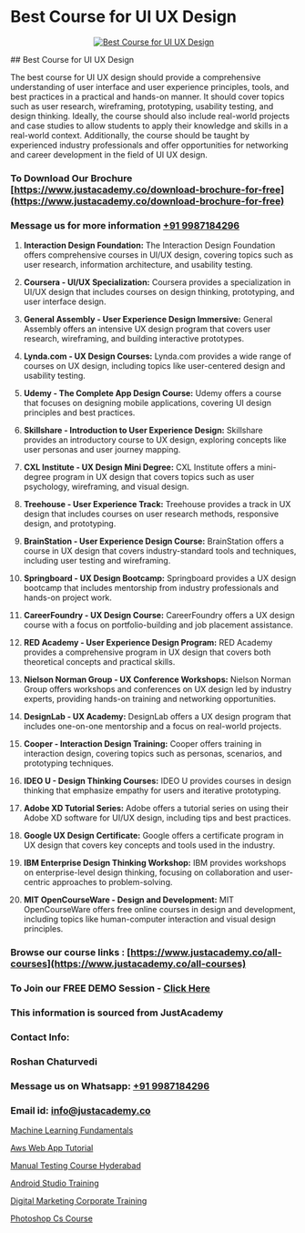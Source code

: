 # Best Course for UI UX Design

<p align="center">
  <a href="https://justacademy.co/all-courses">
    <img src="https://i.ibb.co/P5KtSQ2/ui-ux.png" alt="Best Course for UI UX Design">
  </a>
</p>
## Best Course for UI UX Design

The best course for UI UX design should provide a comprehensive understanding of user interface and user experience principles, tools, and best practices in a practical and hands-on manner. It should cover topics such as user research, wireframing, prototyping, usability testing, and design thinking. Ideally, the course should also include real-world projects and case studies to allow students to apply their knowledge and skills in a real-world context. Additionally, the course should be taught by experienced industry professionals and offer opportunities for networking and career development in the field of UI UX design.
### To Download Our Brochure [https://www.justacademy.co/download-brochure-for-free](https://www.justacademy.co/download-brochure-for-free)
### Message us for more information [+91 9987184296](https://api.whatsapp.com/send?phone=919987184296)
1) **Interaction Design Foundation:**
The Interaction Design Foundation offers comprehensive courses in UI/UX design, covering topics such as user research, information architecture, and usability testing.

2) **Coursera - UI/UX Specialization:**
Coursera provides a specialization in UI/UX design that includes courses on design thinking, prototyping, and user interface design.

3) **General Assembly - User Experience Design Immersive:**
General Assembly offers an intensive UX design program that covers user research, wireframing, and building interactive prototypes.

4) **Lynda.com - UX Design Courses:**
Lynda.com provides a wide range of courses on UX design, including topics like user-centered design and usability testing.

5) **Udemy - The Complete App Design Course:**
Udemy offers a course that focuses on designing mobile applications, covering UI design principles and best practices.

6) **Skillshare - Introduction to User Experience Design:**
Skillshare provides an introductory course to UX design, exploring concepts like user personas and user journey mapping.

7) **CXL Institute - UX Design Mini Degree:**
CXL Institute offers a mini-degree program in UX design that covers topics such as user psychology, wireframing, and visual design.

8) **Treehouse - User Experience Track:**
Treehouse provides a track in UX design that includes courses on user research methods, responsive design, and prototyping.

9) **BrainStation - User Experience Design Course:**
BrainStation offers a course in UX design that covers industry-standard tools and techniques, including user testing and wireframing.

10) **Springboard - UX Design Bootcamp:**
Springboard provides a UX design bootcamp that includes mentorship from industry professionals and hands-on project work.

11) **CareerFoundry - UX Design Course:**
CareerFoundry offers a UX design course with a focus on portfolio-building and job placement assistance.

12) **RED Academy - User Experience Design Program:**
RED Academy provides a comprehensive program in UX design that covers both theoretical concepts and practical skills.

13) **Nielson Norman Group - UX Conference Workshops:**
Nielson Norman Group offers workshops and conferences on UX design led by industry experts, providing hands-on training and networking opportunities.

14) **DesignLab - UX Academy:**
DesignLab offers a UX design program that includes one-on-one mentorship and a focus on real-world projects.

15) **Cooper - Interaction Design Training:**
Cooper offers training in interaction design, covering topics such as personas, scenarios, and prototyping techniques.

16) **IDEO U - Design Thinking Courses:**
IDEO U provides courses in design thinking that emphasize empathy for users and iterative prototyping.

17) **Adobe XD Tutorial Series:**
Adobe offers a tutorial series on using their Adobe XD software for UI/UX design, including tips and best practices.

18) **Google UX Design Certificate:**
Google offers a certificate program in UX design that covers key concepts and tools used in the industry.

19) **IBM Enterprise Design Thinking Workshop:**
IBM provides workshops on enterprise-level design thinking, focusing on collaboration and user-centric approaches to problem-solving.

20) **MIT OpenCourseWare - Design and Development:**
MIT OpenCourseWare offers free online courses in design and development, including topics like human-computer interaction and visual design principles.

### Browse our course links : [https://www.justacademy.co/all-courses](https://www.justacademy.co/all-courses) 
### To Join our FREE DEMO Session - [Click Here](https://www.justacademy.co/register-for-course-demo)


### This information is sourced from JustAcademy
### Contact Info:
### Roshan Chaturvedi
### Message us on Whatsapp: [+91 9987184296](https://api.whatsapp.com/send?phone=919987184296)
### Email id: [info@justacademy.co](mailto:info@justacademy.co)
                
[Machine Learning Fundamentals](https://www.linkedin.com/pulse/machine-learning-fundamentals-justacademy-manchester-xhrnf?trackingId=JT2dmMzIB5G7LGhygF330g%3D%3D&lipi=urn%3Ali%3Apage%3Ad_flagship3_company_admin%3BRPj7cFFBTbicPRo%2F8FQZQw%3D%3D)

[Aws Web App Tutorial](https://www.linkedin.com/pulse/aws-web-app-tutorial-software-training-mountain-view-b2a0e?trackingId=g743AyeYamF9CmkLf%2FgCvw%3D%3D&lipi=urn%3Ali%3Apage%3Aorganization_admin_admin_feed_index%3B396a4c81-0a90-47a5-ad5c-c37fd268bc2b)

[Manual Testing Course Hyderabad](https://medium.com/@abhidnya.1068/manual-testing-course-hyderabad-833dcd35b384)

[Android Studio Training](https://medium.com/@shivamja27/android-studio-training-6254963f357a)

[Digital Marketing Corporate Training](https://justacademyin.github.io/Articles/Digital-Marketing-Corporate-Training)

[Photoshop Cs Course](https://justacademyin.github.io/justacademy/photoshop-cs-course)

